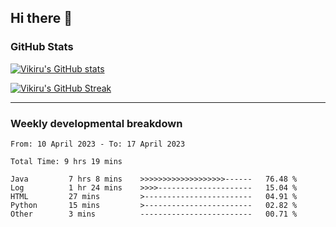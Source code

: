 ## Hi there 👋

### GitHub Stats

[![Vikiru's GitHub stats](https://github-readme-stats.vercel.app/api?username=vikiru&theme=nightowl&include_all_commits=true&count_private=true&hide=stars,contribs&show_icons=true)](https://github.com/anuraghazra/github-readme-stats)

[![Vikiru's GitHub Streak](https://streak-stats.demolab.com/?user=vikiru&theme=nightowl&hide_border=true&date_format=M%20j%5B%2C%20Y%5D)](https://github.com/DenverCoder1/github-readme-streak-stats)

---

### Weekly developmental breakdown

<!--START_SECTION:waka-->

```text
From: 10 April 2023 - To: 17 April 2023

Total Time: 9 hrs 19 mins

Java         7 hrs 8 mins    >>>>>>>>>>>>>>>>>>>------   76.48 %
Log          1 hr 24 mins    >>>>---------------------   15.04 %
HTML         27 mins         >------------------------   04.91 %
Python       15 mins         >------------------------   02.82 %
Other        3 mins          -------------------------   00.71 %
```

<!--END_SECTION:waka-->
